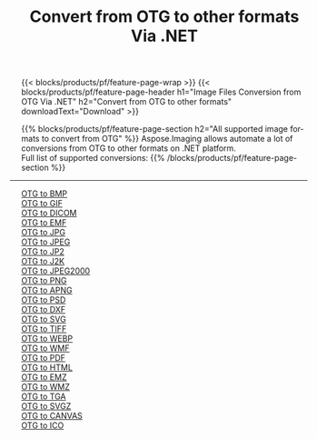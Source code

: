 ﻿---
title: Convert from OTG to other formats Via .NET 
weight: 3920
url: /net/conversion/from/otg 
lang: en
langdirlevel: 2
locales: zh-hans,ja,it,ru,de,es,fr,nl,id,lt,pl,pt,vi,tr,ko,zh-hant,ar,hi,th,sv,cs,uk,he
description: Using Aspose.Imaging you can easily convert from OTG to other formats
---

{{< blocks/products/pf/feature-page-wrap >}}
{{< blocks/products/pf/feature-page-header h1="Image Files Conversion from OTG Via .NET" h2="Convert from OTG to other formats" downloadText="Download" >}}


{{% blocks/products/pf/feature-page-section  h2="All supported image formats to convert from OTG" %}}
Aspose.Imaging allows automate a lot of conversions from OTG to other formats on .NET platform.
<br/>
Full list of supported conversions:
{{% /blocks/products/pf/feature-page-section %}}
<div class="container-fluid productfamilypage bg-gray">
    <div class="convertypes bg-gray agp-content section">
        <div class="container">
		<hr style="margin-left:-20px;"/>
		<div class="row other-converters">
		    <div class='col-md-2 other-converter remove-lp remove-rp'><a href="/imaging/net/conversion/otg-to-bmp" >OTG to BMP</a></div><div class='col-md-2 other-converter remove-lp remove-rp'><a href="/imaging/net/conversion/otg-to-gif" >OTG to GIF</a></div><div class='col-md-2 other-converter remove-lp remove-rp'><a href="/imaging/net/conversion/otg-to-dicom" >OTG to DICOM</a></div><div class='col-md-2 other-converter remove-lp remove-rp'><a href="/imaging/net/conversion/otg-to-emf" >OTG to EMF</a></div><div class='col-md-2 other-converter remove-lp remove-rp'><a href="/imaging/net/conversion/otg-to-jpg" >OTG to JPG</a></div><div class='col-md-2 other-converter remove-lp remove-rp'><a href="/imaging/net/conversion/otg-to-jpeg" >OTG to JPEG</a></div><div class='col-md-2 other-converter remove-lp remove-rp'><a href="/imaging/net/conversion/otg-to-jp2" >OTG to JP2</a></div><div class='col-md-2 other-converter remove-lp remove-rp'><a href="/imaging/net/conversion/otg-to-j2k" >OTG to J2K</a></div><div class='col-md-2 other-converter remove-lp remove-rp'><a href="/imaging/net/conversion/otg-to-jpeg2000" >OTG to JPEG2000</a></div><div class='col-md-2 other-converter remove-lp remove-rp'><a href="/imaging/net/conversion/otg-to-png" >OTG to PNG</a></div><div class='col-md-2 other-converter remove-lp remove-rp'><a href="/imaging/net/conversion/otg-to-apng" >OTG to APNG</a></div><div class='col-md-2 other-converter remove-lp remove-rp'><a href="/imaging/net/conversion/otg-to-psd" >OTG to PSD</a></div><div class='col-md-2 other-converter remove-lp remove-rp'><a href="/imaging/net/conversion/otg-to-dxf" >OTG to DXF</a></div><div class='col-md-2 other-converter remove-lp remove-rp'><a href="/imaging/net/conversion/otg-to-svg" >OTG to SVG</a></div><div class='col-md-2 other-converter remove-lp remove-rp'><a href="/imaging/net/conversion/otg-to-tiff" >OTG to TIFF</a></div><div class='col-md-2 other-converter remove-lp remove-rp'><a href="/imaging/net/conversion/otg-to-webp" >OTG to WEBP</a></div><div class='col-md-2 other-converter remove-lp remove-rp'><a href="/imaging/net/conversion/otg-to-wmf" >OTG to WMF</a></div><div class='col-md-2 other-converter remove-lp remove-rp'><a href="/imaging/net/conversion/otg-to-pdf" >OTG to PDF</a></div><div class='col-md-2 other-converter remove-lp remove-rp'><a href="/imaging/net/conversion/otg-to-html" >OTG to HTML</a></div><div class='col-md-2 other-converter remove-lp remove-rp'><a href="/imaging/net/conversion/otg-to-emz" >OTG to EMZ</a></div><div class='col-md-2 other-converter remove-lp remove-rp'><a href="/imaging/net/conversion/otg-to-wmz" >OTG to WMZ</a></div><div class='col-md-2 other-converter remove-lp remove-rp'><a href="/imaging/net/conversion/otg-to-tga" >OTG to TGA</a></div><div class='col-md-2 other-converter remove-lp remove-rp'><a href="/imaging/net/conversion/otg-to-svgz" >OTG to SVGZ</a></div><div class='col-md-2 other-converter remove-lp remove-rp'><a href="/imaging/net/conversion/otg-to-canvas" >OTG to CANVAS</a></div><div class='col-md-2 other-converter remove-lp remove-rp'><a href="/imaging/net/conversion/otg-to-ico" >OTG to ICO</a></div>
                </div>
        </div>
    </div>
</div>
<br/>

